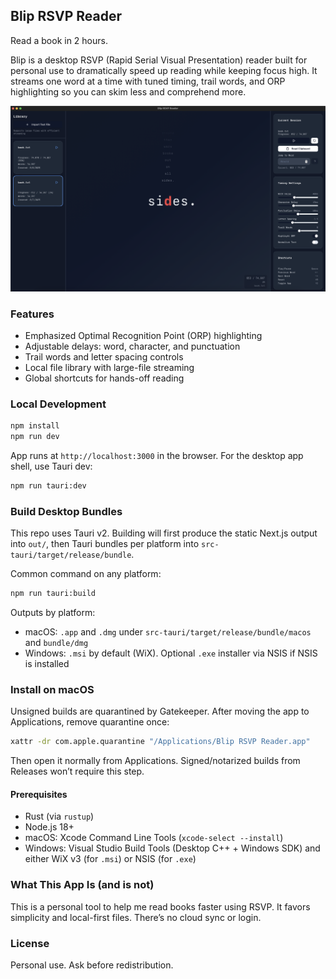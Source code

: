 ## Blip RSVP Reader

Read a book in 2 hours.

Blip is a desktop RSVP (Rapid Serial Visual Presentation) reader built for personal use to dramatically speed up reading while keeping focus high. It streams one word at a time with tuned timing, trail words, and ORP highlighting so you can skim less and comprehend more.

![Blip RSVP Reader Screenshot](./Screenshot%202025-08-08%20at%2023.26.10.png)

### Features

- Emphasized Optimal Recognition Point (ORP) highlighting
- Adjustable delays: word, character, and punctuation
- Trail words and letter spacing controls
- Local file library with large-file streaming
- Global shortcuts for hands-off reading

### Local Development

```bash
npm install
npm run dev
```

App runs at `http://localhost:3000` in the browser. For the desktop app shell, use Tauri dev:

```bash
npm run tauri:dev
```

### Build Desktop Bundles

This repo uses Tauri v2. Building will first produce the static Next.js output into `out/`, then Tauri bundles per platform into `src-tauri/target/release/bundle`.

Common command on any platform:

```bash
npm run tauri:build
```

Outputs by platform:

- macOS: `.app` and `.dmg` under `src-tauri/target/release/bundle/macos` and `bundle/dmg`
- Windows: `.msi` by default (WiX). Optional `.exe` installer via NSIS if NSIS is installed

### Install on macOS

Unsigned builds are quarantined by Gatekeeper. After moving the app to Applications, remove quarantine once:

```bash
xattr -dr com.apple.quarantine "/Applications/Blip RSVP Reader.app"
```

Then open it normally from Applications. Signed/notarized builds from Releases won’t require this step.

#### Prerequisites

- Rust (via `rustup`)
- Node.js 18+
- macOS: Xcode Command Line Tools (`xcode-select --install`)
- Windows: Visual Studio Build Tools (Desktop C++ + Windows SDK) and either WiX v3 (for `.msi`) or NSIS (for `.exe`)

### What This App Is (and is not)

This is a personal tool to help me read books faster using RSVP. It favors simplicity and local-first files. There’s no cloud sync or login.

### License

Personal use. Ask before redistribution.
